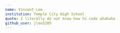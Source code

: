 ```yaml
---
name: Vincent Lee
institution: Temple City High School
quote: I literally do not know how to code ahahaha
github_user: jlee5205
---
```


